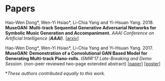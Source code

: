 # Papers

Hao-Wen Dong\*, Wen-Yi Hsiao\*, Li-Chia Yang and Yi-Hsuan Yang.
2018.
**MuseGAN: Multi-track Sequential Generative Adversarial Networks for Symbolic Music Generation and Accompaniment.**
*AAAI Conference on Artificial Intelligence (**AAAI**)*.
[[arxiv](http://arxiv.org/abs/1709.06298)]

Hao-Wen Dong\*, Wen-Yi Hsiao\*, Li-Chia Yang and Yi-Hsuan Yang.
2017.
**MuseGAN: Demonstration of a Convolutional GAN Based Model for Generating Multi-track Piano-rolls.**
*ISMIR'17 Late-Breaking and Demo Session*.
(non-peer reviewed two-page extended abstract)
[[paper](pdf/musegan-ismir17-lbd.pdf)]
[[poster](pdf/musegan-ismir17-lbd-poster.pdf)]

\**These authors contributed equally to this work.*
